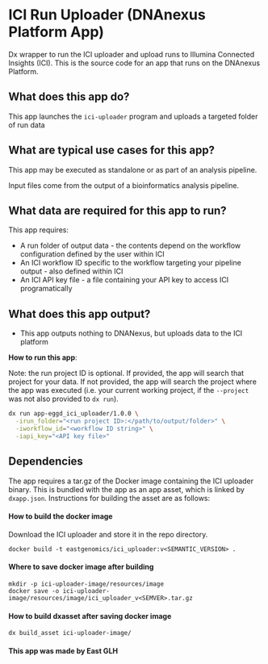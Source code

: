 # ICI Run Uploader (DNAnexus Platform App)

Dx wrapper to run the ICI uploader and upload runs to Illumina Connected Insights (ICI).
This is the source code for an app that runs on the DNAnexus Platform.

## What does this app do?
This app launches the `ici-uploader` program and uploads a targeted folder of run data

## What are typical use cases for this app?
This app may be executed as standalone or as part of an analysis pipeline.

Input files come from the output of a bioinformatics analysis pipeline.

## What data are required for this app to run?
This app requires:
* A run folder of output data - the contents depend on the workflow configuration defined by the user within ICI
* An ICI workflow ID specific to the workflow targeting your pipeline output - also defined within ICI
* An ICI API key file - a file containing your API key to access ICI programatically

## What does this app output?
* This app outputs nothing to DNANexus, but uploads data to the ICI platform

**How to run this app**:

Note: the run project ID is optional. If provided, the app will search that project for your data.
If not provided, the app will search the project where the app was executed (i.e. your current working project,
if the `--project` was not also provided to `dx run`).

```bash
dx run app-eggd_ici_uploader/1.0.0 \
  -irun_folder="<run project ID>:</path/to/output/folder>" \
  -iworkflow_id="<workflow ID string>" \
  -iapi_key="<API key file>"
```

## Dependencies
The app requires a tar.gz of the Docker image containing the ICI uploader binary. This is bundled with the app as an app asset,
which is linked by `dxapp.json`. Instructions for building the asset are as follows:

#### How to build the docker image

Download the ICI uploader and store it in the repo directory.

```
docker build -t eastgenomics/ici_uploader:v<SEMANTIC_VERSION> .
```

#### Where to save docker image after building

```
mkdir -p ici-uploader-image/resources/image
docker save -o ici-uploader-image/resources/image/ici_uploader_v<SEMVER>.tar.gz
```

#### How to build dxasset after saving docker image

```
dx build_asset ici-uploader-image/
```

#### This app was made by East GLH
